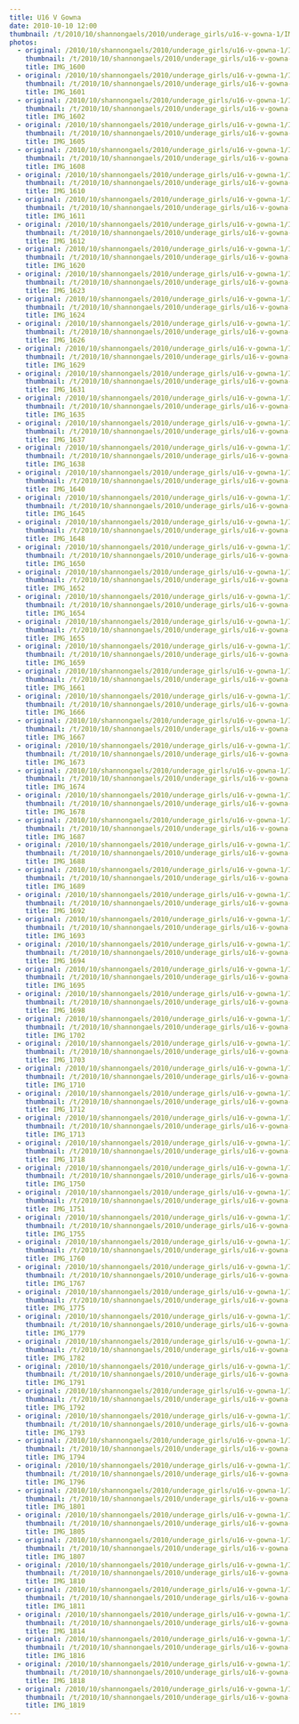 ```yaml
---
title: U16 V Gowna
date: 2010-10-10 12:00
thumbnail: /t/2010/10/shannongaels/2010/underage_girls/u16-v-gowna-1/IMG_1600.jpg
photos:
  - original: /2010/10/shannongaels/2010/underage_girls/u16-v-gowna-1/IMG_1600.jpg
    thumbnail: /t/2010/10/shannongaels/2010/underage_girls/u16-v-gowna-1/IMG_1600.jpg
    title: IMG_1600
  - original: /2010/10/shannongaels/2010/underage_girls/u16-v-gowna-1/IMG_1601.jpg
    thumbnail: /t/2010/10/shannongaels/2010/underage_girls/u16-v-gowna-1/IMG_1601.jpg
    title: IMG_1601
  - original: /2010/10/shannongaels/2010/underage_girls/u16-v-gowna-1/IMG_1602.jpg
    thumbnail: /t/2010/10/shannongaels/2010/underage_girls/u16-v-gowna-1/IMG_1602.jpg
    title: IMG_1602
  - original: /2010/10/shannongaels/2010/underage_girls/u16-v-gowna-1/IMG_1605.jpg
    thumbnail: /t/2010/10/shannongaels/2010/underage_girls/u16-v-gowna-1/IMG_1605.jpg
    title: IMG_1605
  - original: /2010/10/shannongaels/2010/underage_girls/u16-v-gowna-1/IMG_1608.jpg
    thumbnail: /t/2010/10/shannongaels/2010/underage_girls/u16-v-gowna-1/IMG_1608.jpg
    title: IMG_1608
  - original: /2010/10/shannongaels/2010/underage_girls/u16-v-gowna-1/IMG_1610.jpg
    thumbnail: /t/2010/10/shannongaels/2010/underage_girls/u16-v-gowna-1/IMG_1610.jpg
    title: IMG_1610
  - original: /2010/10/shannongaels/2010/underage_girls/u16-v-gowna-1/IMG_1611.jpg
    thumbnail: /t/2010/10/shannongaels/2010/underage_girls/u16-v-gowna-1/IMG_1611.jpg
    title: IMG_1611
  - original: /2010/10/shannongaels/2010/underage_girls/u16-v-gowna-1/IMG_1612.jpg
    thumbnail: /t/2010/10/shannongaels/2010/underage_girls/u16-v-gowna-1/IMG_1612.jpg
    title: IMG_1612
  - original: /2010/10/shannongaels/2010/underage_girls/u16-v-gowna-1/IMG_1620.jpg
    thumbnail: /t/2010/10/shannongaels/2010/underage_girls/u16-v-gowna-1/IMG_1620.jpg
    title: IMG_1620
  - original: /2010/10/shannongaels/2010/underage_girls/u16-v-gowna-1/IMG_1623.jpg
    thumbnail: /t/2010/10/shannongaels/2010/underage_girls/u16-v-gowna-1/IMG_1623.jpg
    title: IMG_1623
  - original: /2010/10/shannongaels/2010/underage_girls/u16-v-gowna-1/IMG_1624.jpg
    thumbnail: /t/2010/10/shannongaels/2010/underage_girls/u16-v-gowna-1/IMG_1624.jpg
    title: IMG_1624
  - original: /2010/10/shannongaels/2010/underage_girls/u16-v-gowna-1/IMG_1626.jpg
    thumbnail: /t/2010/10/shannongaels/2010/underage_girls/u16-v-gowna-1/IMG_1626.jpg
    title: IMG_1626
  - original: /2010/10/shannongaels/2010/underage_girls/u16-v-gowna-1/IMG_1629.jpg
    thumbnail: /t/2010/10/shannongaels/2010/underage_girls/u16-v-gowna-1/IMG_1629.jpg
    title: IMG_1629
  - original: /2010/10/shannongaels/2010/underage_girls/u16-v-gowna-1/IMG_1631.jpg
    thumbnail: /t/2010/10/shannongaels/2010/underage_girls/u16-v-gowna-1/IMG_1631.jpg
    title: IMG_1631
  - original: /2010/10/shannongaels/2010/underage_girls/u16-v-gowna-1/IMG_1635.jpg
    thumbnail: /t/2010/10/shannongaels/2010/underage_girls/u16-v-gowna-1/IMG_1635.jpg
    title: IMG_1635
  - original: /2010/10/shannongaels/2010/underage_girls/u16-v-gowna-1/IMG_1637.jpg
    thumbnail: /t/2010/10/shannongaels/2010/underage_girls/u16-v-gowna-1/IMG_1637.jpg
    title: IMG_1637
  - original: /2010/10/shannongaels/2010/underage_girls/u16-v-gowna-1/IMG_1638.jpg
    thumbnail: /t/2010/10/shannongaels/2010/underage_girls/u16-v-gowna-1/IMG_1638.jpg
    title: IMG_1638
  - original: /2010/10/shannongaels/2010/underage_girls/u16-v-gowna-1/IMG_1640.jpg
    thumbnail: /t/2010/10/shannongaels/2010/underage_girls/u16-v-gowna-1/IMG_1640.jpg
    title: IMG_1640
  - original: /2010/10/shannongaels/2010/underage_girls/u16-v-gowna-1/IMG_1645.jpg
    thumbnail: /t/2010/10/shannongaels/2010/underage_girls/u16-v-gowna-1/IMG_1645.jpg
    title: IMG_1645
  - original: /2010/10/shannongaels/2010/underage_girls/u16-v-gowna-1/IMG_1648.jpg
    thumbnail: /t/2010/10/shannongaels/2010/underage_girls/u16-v-gowna-1/IMG_1648.jpg
    title: IMG_1648
  - original: /2010/10/shannongaels/2010/underage_girls/u16-v-gowna-1/IMG_1650.jpg
    thumbnail: /t/2010/10/shannongaels/2010/underage_girls/u16-v-gowna-1/IMG_1650.jpg
    title: IMG_1650
  - original: /2010/10/shannongaels/2010/underage_girls/u16-v-gowna-1/IMG_1652.jpg
    thumbnail: /t/2010/10/shannongaels/2010/underage_girls/u16-v-gowna-1/IMG_1652.jpg
    title: IMG_1652
  - original: /2010/10/shannongaels/2010/underage_girls/u16-v-gowna-1/IMG_1654.jpg
    thumbnail: /t/2010/10/shannongaels/2010/underage_girls/u16-v-gowna-1/IMG_1654.jpg
    title: IMG_1654
  - original: /2010/10/shannongaels/2010/underage_girls/u16-v-gowna-1/IMG_1655.jpg
    thumbnail: /t/2010/10/shannongaels/2010/underage_girls/u16-v-gowna-1/IMG_1655.jpg
    title: IMG_1655
  - original: /2010/10/shannongaels/2010/underage_girls/u16-v-gowna-1/IMG_1659.jpg
    thumbnail: /t/2010/10/shannongaels/2010/underage_girls/u16-v-gowna-1/IMG_1659.jpg
    title: IMG_1659
  - original: /2010/10/shannongaels/2010/underage_girls/u16-v-gowna-1/IMG_1661.jpg
    thumbnail: /t/2010/10/shannongaels/2010/underage_girls/u16-v-gowna-1/IMG_1661.jpg
    title: IMG_1661
  - original: /2010/10/shannongaels/2010/underage_girls/u16-v-gowna-1/IMG_1666.jpg
    thumbnail: /t/2010/10/shannongaels/2010/underage_girls/u16-v-gowna-1/IMG_1666.jpg
    title: IMG_1666
  - original: /2010/10/shannongaels/2010/underage_girls/u16-v-gowna-1/IMG_1667.jpg
    thumbnail: /t/2010/10/shannongaels/2010/underage_girls/u16-v-gowna-1/IMG_1667.jpg
    title: IMG_1667
  - original: /2010/10/shannongaels/2010/underage_girls/u16-v-gowna-1/IMG_1673.jpg
    thumbnail: /t/2010/10/shannongaels/2010/underage_girls/u16-v-gowna-1/IMG_1673.jpg
    title: IMG_1673
  - original: /2010/10/shannongaels/2010/underage_girls/u16-v-gowna-1/IMG_1674.jpg
    thumbnail: /t/2010/10/shannongaels/2010/underage_girls/u16-v-gowna-1/IMG_1674.jpg
    title: IMG_1674
  - original: /2010/10/shannongaels/2010/underage_girls/u16-v-gowna-1/IMG_1678.jpg
    thumbnail: /t/2010/10/shannongaels/2010/underage_girls/u16-v-gowna-1/IMG_1678.jpg
    title: IMG_1678
  - original: /2010/10/shannongaels/2010/underage_girls/u16-v-gowna-1/IMG_1687.jpg
    thumbnail: /t/2010/10/shannongaels/2010/underage_girls/u16-v-gowna-1/IMG_1687.jpg
    title: IMG_1687
  - original: /2010/10/shannongaels/2010/underage_girls/u16-v-gowna-1/IMG_1688.jpg
    thumbnail: /t/2010/10/shannongaels/2010/underage_girls/u16-v-gowna-1/IMG_1688.jpg
    title: IMG_1688
  - original: /2010/10/shannongaels/2010/underage_girls/u16-v-gowna-1/IMG_1689.jpg
    thumbnail: /t/2010/10/shannongaels/2010/underage_girls/u16-v-gowna-1/IMG_1689.jpg
    title: IMG_1689
  - original: /2010/10/shannongaels/2010/underage_girls/u16-v-gowna-1/IMG_1692.jpg
    thumbnail: /t/2010/10/shannongaels/2010/underage_girls/u16-v-gowna-1/IMG_1692.jpg
    title: IMG_1692
  - original: /2010/10/shannongaels/2010/underage_girls/u16-v-gowna-1/IMG_1693.jpg
    thumbnail: /t/2010/10/shannongaels/2010/underage_girls/u16-v-gowna-1/IMG_1693.jpg
    title: IMG_1693
  - original: /2010/10/shannongaels/2010/underage_girls/u16-v-gowna-1/IMG_1694.jpg
    thumbnail: /t/2010/10/shannongaels/2010/underage_girls/u16-v-gowna-1/IMG_1694.jpg
    title: IMG_1694
  - original: /2010/10/shannongaels/2010/underage_girls/u16-v-gowna-1/IMG_1695.jpg
    thumbnail: /t/2010/10/shannongaels/2010/underage_girls/u16-v-gowna-1/IMG_1695.jpg
    title: IMG_1695
  - original: /2010/10/shannongaels/2010/underage_girls/u16-v-gowna-1/IMG_1698.jpg
    thumbnail: /t/2010/10/shannongaels/2010/underage_girls/u16-v-gowna-1/IMG_1698.jpg
    title: IMG_1698
  - original: /2010/10/shannongaels/2010/underage_girls/u16-v-gowna-1/IMG_1702.jpg
    thumbnail: /t/2010/10/shannongaels/2010/underage_girls/u16-v-gowna-1/IMG_1702.jpg
    title: IMG_1702
  - original: /2010/10/shannongaels/2010/underage_girls/u16-v-gowna-1/IMG_1703.jpg
    thumbnail: /t/2010/10/shannongaels/2010/underage_girls/u16-v-gowna-1/IMG_1703.jpg
    title: IMG_1703
  - original: /2010/10/shannongaels/2010/underage_girls/u16-v-gowna-1/IMG_1710.jpg
    thumbnail: /t/2010/10/shannongaels/2010/underage_girls/u16-v-gowna-1/IMG_1710.jpg
    title: IMG_1710
  - original: /2010/10/shannongaels/2010/underage_girls/u16-v-gowna-1/IMG_1712.jpg
    thumbnail: /t/2010/10/shannongaels/2010/underage_girls/u16-v-gowna-1/IMG_1712.jpg
    title: IMG_1712
  - original: /2010/10/shannongaels/2010/underage_girls/u16-v-gowna-1/IMG_1713.jpg
    thumbnail: /t/2010/10/shannongaels/2010/underage_girls/u16-v-gowna-1/IMG_1713.jpg
    title: IMG_1713
  - original: /2010/10/shannongaels/2010/underage_girls/u16-v-gowna-1/IMG_1718.jpg
    thumbnail: /t/2010/10/shannongaels/2010/underage_girls/u16-v-gowna-1/IMG_1718.jpg
    title: IMG_1718
  - original: /2010/10/shannongaels/2010/underage_girls/u16-v-gowna-1/IMG_1750.jpg
    thumbnail: /t/2010/10/shannongaels/2010/underage_girls/u16-v-gowna-1/IMG_1750.jpg
    title: IMG_1750
  - original: /2010/10/shannongaels/2010/underage_girls/u16-v-gowna-1/IMG_1751.jpg
    thumbnail: /t/2010/10/shannongaels/2010/underage_girls/u16-v-gowna-1/IMG_1751.jpg
    title: IMG_1751
  - original: /2010/10/shannongaels/2010/underage_girls/u16-v-gowna-1/IMG_1755.jpg
    thumbnail: /t/2010/10/shannongaels/2010/underage_girls/u16-v-gowna-1/IMG_1755.jpg
    title: IMG_1755
  - original: /2010/10/shannongaels/2010/underage_girls/u16-v-gowna-1/IMG_1760.jpg
    thumbnail: /t/2010/10/shannongaels/2010/underage_girls/u16-v-gowna-1/IMG_1760.jpg
    title: IMG_1760
  - original: /2010/10/shannongaels/2010/underage_girls/u16-v-gowna-1/IMG_1767.jpg
    thumbnail: /t/2010/10/shannongaels/2010/underage_girls/u16-v-gowna-1/IMG_1767.jpg
    title: IMG_1767
  - original: /2010/10/shannongaels/2010/underage_girls/u16-v-gowna-1/IMG_1775.jpg
    thumbnail: /t/2010/10/shannongaels/2010/underage_girls/u16-v-gowna-1/IMG_1775.jpg
    title: IMG_1775
  - original: /2010/10/shannongaels/2010/underage_girls/u16-v-gowna-1/IMG_1779.jpg
    thumbnail: /t/2010/10/shannongaels/2010/underage_girls/u16-v-gowna-1/IMG_1779.jpg
    title: IMG_1779
  - original: /2010/10/shannongaels/2010/underage_girls/u16-v-gowna-1/IMG_1782.jpg
    thumbnail: /t/2010/10/shannongaels/2010/underage_girls/u16-v-gowna-1/IMG_1782.jpg
    title: IMG_1782
  - original: /2010/10/shannongaels/2010/underage_girls/u16-v-gowna-1/IMG_1791.jpg
    thumbnail: /t/2010/10/shannongaels/2010/underage_girls/u16-v-gowna-1/IMG_1791.jpg
    title: IMG_1791
  - original: /2010/10/shannongaels/2010/underage_girls/u16-v-gowna-1/IMG_1792.jpg
    thumbnail: /t/2010/10/shannongaels/2010/underage_girls/u16-v-gowna-1/IMG_1792.jpg
    title: IMG_1792
  - original: /2010/10/shannongaels/2010/underage_girls/u16-v-gowna-1/IMG_1793.jpg
    thumbnail: /t/2010/10/shannongaels/2010/underage_girls/u16-v-gowna-1/IMG_1793.jpg
    title: IMG_1793
  - original: /2010/10/shannongaels/2010/underage_girls/u16-v-gowna-1/IMG_1794.jpg
    thumbnail: /t/2010/10/shannongaels/2010/underage_girls/u16-v-gowna-1/IMG_1794.jpg
    title: IMG_1794
  - original: /2010/10/shannongaels/2010/underage_girls/u16-v-gowna-1/IMG_1796.jpg
    thumbnail: /t/2010/10/shannongaels/2010/underage_girls/u16-v-gowna-1/IMG_1796.jpg
    title: IMG_1796
  - original: /2010/10/shannongaels/2010/underage_girls/u16-v-gowna-1/IMG_1801.jpg
    thumbnail: /t/2010/10/shannongaels/2010/underage_girls/u16-v-gowna-1/IMG_1801.jpg
    title: IMG_1801
  - original: /2010/10/shannongaels/2010/underage_girls/u16-v-gowna-1/IMG_1805.jpg
    thumbnail: /t/2010/10/shannongaels/2010/underage_girls/u16-v-gowna-1/IMG_1805.jpg
    title: IMG_1805
  - original: /2010/10/shannongaels/2010/underage_girls/u16-v-gowna-1/IMG_1807.jpg
    thumbnail: /t/2010/10/shannongaels/2010/underage_girls/u16-v-gowna-1/IMG_1807.jpg
    title: IMG_1807
  - original: /2010/10/shannongaels/2010/underage_girls/u16-v-gowna-1/IMG_1810.jpg
    thumbnail: /t/2010/10/shannongaels/2010/underage_girls/u16-v-gowna-1/IMG_1810.jpg
    title: IMG_1810
  - original: /2010/10/shannongaels/2010/underage_girls/u16-v-gowna-1/IMG_1811.jpg
    thumbnail: /t/2010/10/shannongaels/2010/underage_girls/u16-v-gowna-1/IMG_1811.jpg
    title: IMG_1811
  - original: /2010/10/shannongaels/2010/underage_girls/u16-v-gowna-1/IMG_1814.jpg
    thumbnail: /t/2010/10/shannongaels/2010/underage_girls/u16-v-gowna-1/IMG_1814.jpg
    title: IMG_1814
  - original: /2010/10/shannongaels/2010/underage_girls/u16-v-gowna-1/IMG_1816.jpg
    thumbnail: /t/2010/10/shannongaels/2010/underage_girls/u16-v-gowna-1/IMG_1816.jpg
    title: IMG_1816
  - original: /2010/10/shannongaels/2010/underage_girls/u16-v-gowna-1/IMG_1818.jpg
    thumbnail: /t/2010/10/shannongaels/2010/underage_girls/u16-v-gowna-1/IMG_1818.jpg
    title: IMG_1818
  - original: /2010/10/shannongaels/2010/underage_girls/u16-v-gowna-1/IMG_1819.jpg
    thumbnail: /t/2010/10/shannongaels/2010/underage_girls/u16-v-gowna-1/IMG_1819.jpg
    title: IMG_1819
---
```

